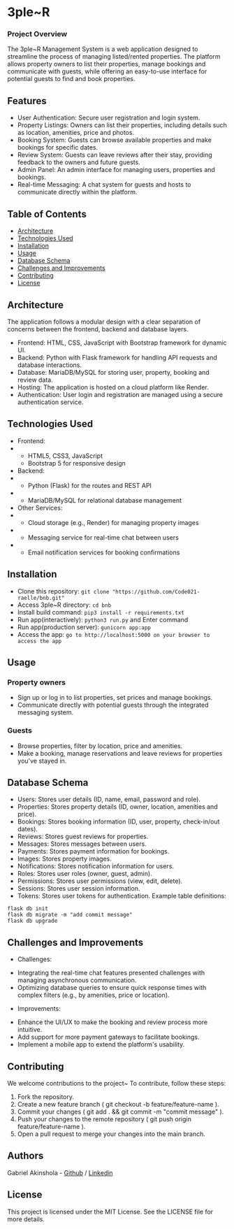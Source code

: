 # 3ple~R

### Project Overview
The 3ple~R Management System is a web application designed to streamline the process of managing listed/rented properties. The platform allows property owners to list their properties, manage bookings and communicate with guests, while offering an easy-to-use interface for potential guests to find and book properties.

## Features
* User Authentication: Secure user registration and login system.
* Property Listings: Owners can list their properties, including details such as location, amenities, price and photos.
* Booking System: Guests can browse available properties and make bookings for specific dates.
* Review System: Guests can leave reviews after their stay, providing feedback to the owners and future guests.
* Admin Panel: An admin interface for managing users, properties and bookings.
* Real-time Messaging: A chat system for guests and hosts to communicate directly within the platform.

## Table of Contents
* [Architecture](#architecture)
* [Technologies Used](#technologies-used)
* [Installation](#installation)
* [Usage](#usage)
* [Database Schema](#database-schema)
* [Challenges and Improvements](#challenges-and-improvements)
* [Contributing](#contributing)
* [License](#license)

## Architecture
The application follows a modular design with a clear separation of concerns between the frontend, backend and database layers.
* Frontend: HTML, CSS, JavaScript with Bootstrap framework for dynamic UI.
* Backend: Python with Flask framework for handling API requests and database interactions.
* Database: MariaDB/MySQL for storing user, property, booking and review data.
* Hosting: The application is hosted on a cloud platform like Render.
* Authentication: User login and registration are managed using a secure authentication service.

## Technologies Used
* Frontend:
* * HTML5, CSS3, JavaScript
  * Bootstrap 5 for responsive design
* Backend:
* * Python (Flask) for the routes and REST API
* * MariaDB/MySQL for relational database management
* Other Services:
* * Cloud storage (e.g., Render) for managing property images
* * Messaging service for real-time chat between users
* * Email notification services for booking confirmations

## Installation
* Clone this repository: `git clone "https://github.com/Code021-raelle/bnb.git"`
* Access 3ple~R directory: `cd bnb`
* Install build command: `pip3 install -r requirements.txt`
* Run app(interactively): `python3 run.py` and Enter command
* Run app(production server): `gunicorn app:app`
* Access the app: `go to http://localhost:5000 on your browser to access the app`

## Usage
### Property owners
* Sign up or log in to list properties, set prices and manage bookings.
* Communicate directly with potential guests through the integrated messaging system.
### Guests
* Browse properties, filter by location, price and amenities.
* Make a booking, manage reservations and leave reviews for properties you've stayed in.

## Database Schema
* Users: Stores user details (ID, name, email, password and role).
* Properties: Stores property details (ID, owner, location, amenities and price).
* Bookings: Stores booking information (ID, user, property, check-in/out dates).
* Reviews: Stores guest reviews for properties.
* Messages: Stores messages between users.
* Payments: Stores payment information for bookings.
* Images: Stores property images.
* Notifications: Stores notification information for users.
* Roles: Stores user roles (owner, guest, admin).
* Permissions: Stores user permissions (view, edit, delete).
* Sessions: Stores user session information.
* Tokens: Stores user tokens for authentication.
Example table definitions:
```
flask db init
flask db migrate -m "add commit message"
flask db upgrade
```

## Challenges and Improvements
* Challenges:
+ Integrating the real-time chat features presented challenges with managing asynchronous communication.
+ Optimizing database queries to ensure quick response times with complex filters (e.g., by amenities, price or location).
* Improvements:
+ Enhance the UI/UX to make the booking and review process more intuitive.
+ Add support for more payment gateways to facilitate bookings.
+ Implement a mobile app to extend the platform's usability.

## Contributing
We welcome contributions to the project~ To contribute, follow these steps:
1. Fork the repository.
2. Create a new feature branch ( git checkout -b feature/feature-name ).
3. Commit your changes ( git add . && git commit -m "commit message" ).
4. Push your changes to the remote repository ( git push origin feature/feature-name ).
5. Open a pull request to merge your changes into the main branch.

## Authors
Gabriel Akinshola - [Github](https://github.com/Code021-raelle) / [Linkedin](https://www.linkedin.com/in/gabriel-akinshola)

## License
This project is licensed under the MIT License. See the LICENSE file for more details.